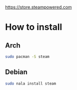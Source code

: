 https://store.steampowered.com
# How to install
## Arch
```bash
sudo pacman -S steam
```
## Debian
```bash
sudo nala install steam
```
